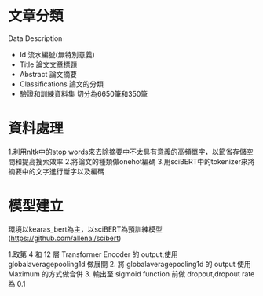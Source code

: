 # 文章分類
Data Description
* Id
    流水編號(無特別意義)
* Title
    論文文章標題
* Abstract
    論文摘要
* Classifications
    論文的分類
* 驗證和訓練資料集
  切分為6650筆和350筆
# 資料處理
  1.利用nltk中的stop words來去除摘要中不太具有意義的高頻單字，以節省存儲空間和提高搜索效率
  2.將論文的種類做onehot編碼
  3.用sciBERT中的tokenizer來將摘要中的文字進行斷字以及編碼
# 模型建立
環境以kearas_bert為主，以sciBERT為預訓練模型(https://github.com/allenai/scibert)

1.取第 4 和 12 層 Transformer Encoder 的 output,使用 globalaveragepooling1d 做展開
2. 將 globalaveragepooling1d 的 output 使用 Maximum 的方式做合併
3. 輸出至 sigmoid function 前做 dropout,dropout rate 為 0.1
